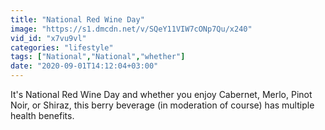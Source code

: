 ```yaml
---
title: "National Red Wine Day"
image: "https://s1.dmcdn.net/v/SQeY11VIW7cONp7Qu/x240"
vid_id: "x7vu9vl"
categories: "lifestyle"
tags: ["National","National","whether"]
date: "2020-09-01T14:12:04+03:00"
---
```

It's National Red Wine Day and whether you enjoy Cabernet, Merlo, Pinot Noir, or Shiraz, this berry beverage (in moderation of course) has multiple health benefits.
